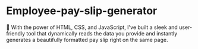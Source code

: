 # Employee-pay-slip-generator
🚀 With the power of HTML, CSS, and JavaScript, I've built a sleek and user-friendly tool that dynamically reads the data you provide and instantly generates a beautifully formatted pay slip right on the same page.
